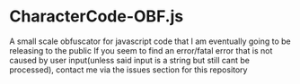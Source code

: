 # CharacterCode-OBF.js
A small scale obfuscator for javascript code that I am eventually going to be releasing to the public
If you seem to find an error/fatal error that is not caused by user input(unless said input is a string but still cant be processed), contact me via the issues section for this repository
